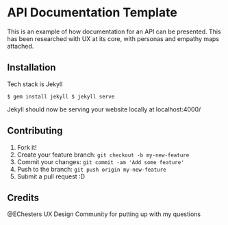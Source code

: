 # API Documentation Template

This is an example of how documentation for an API can be presented. This has been researched with UX at its core, with personas and empathy maps attached.

## Installation
Tech stack is Jekyll

`$ gem install jekyll
$ jekyll serve`

Jekyll should now be serving your website locally at localhost:4000/

## Contributing

1. Fork it!
2. Create your feature branch: `git checkout -b my-new-feature`
3. Commit your changes: `git commit -am 'Add some feature'`
4. Push to the branch: `git push origin my-new-feature`
5. Submit a pull request :D

## Credits

@EChesters
UX Design Community for putting up with my questions
